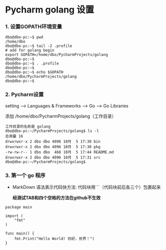 Pycharm golang 设置
==

### 1. 设置GOPATH环境变量
```
dbo@dbo-pc:~$ pwd
/home/dbo
dbo@dbo-pc:~$ tail -2 .profile 
# add for golang begin
export GOPATH=/home/dbo/PycharmProjects/golang
dbo@dbo-pc:~$ 
dbo@dbo-pc:~$ . .profile 
dbo@dbo-pc:~$ 
dbo@dbo-pc:~$ echo $GOPATH
/home/dbo/PycharmProjects/golang
dbo@dbo-pc:~$
```
### 2. Pycharm设置
setting --> Languages & Frameworks --> Go --> Go Libraries

添加 /home/dbo/PycharmProjects/golang（工作目录）
```
工作目录的名称是 golang
dbo@dbo-pc:~/PycharmProjects/golang$ ls -l
总用量 16
drwxrwxr-x 2 dbo dbo 4096 10月  5 17:30 bin
drwxrwxr-x 2 dbo dbo 4096 10月  5 17:30 pkg
-rw-rw-r-- 1 dbo dbo  468 10月  5 17:44 README.md
drwxrwxr-x 2 dbo dbo 4096 10月  5 17:31 src
dbo@dbo-pc:~/PycharmProjects/golang$
```
### 3. 第一个 go 程序
- MarkDown 语法表示代码快方法:
  代码块用```（代码块前后各三个）包裹起来

  **经测试TAB和四个空格的方法在github不生效**

```
package main

import (
    "fmt"
)

func main() {
    fmt.Print("Hello World! 你好，世界！")
}
```
